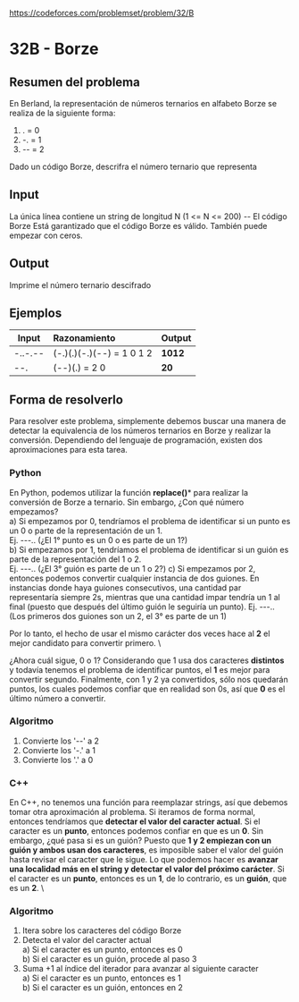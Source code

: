 https://codeforces.com/problemset/problem/32/B

# 32B - Borze

## Resumen del problema
En Berland, la representación de números ternarios en alfabeto Borze se realiza de la siguiente forma:
1) . = 0
2) -. = 1
3) -- = 2

Dado un código Borze, descrifra el número ternario que representa

## Input
La única línea contiene un string de longitud N (1 <= N <= 200) -- El código Borze
Está garantizado que el código Borze es válido. También puede empezar con ceros.

## Output
Imprime el número ternario descifrado

## Ejemplos
| Input    | Razonamiento  | Output    |
| -------- | :------------ | --------- |
| -..-.--  | (-.)(.)(-.)(--) = 1 0 1 2  | **1012**  |
| --.      | (--)(.) = 2 0              | **20**    |

## Forma de resolverlo
Para resolver este problema, simplemente debemos buscar una manera de detectar la equivalencia de los números ternarios en Borze y realizar la conversión. Dependiendo del lenguaje de programación, existen dos aproximaciones para esta tarea.

### Python
En Python, podemos utilizar la función **replace()*** para realizar la conversión de Borze a ternario. Sin embargo, ¿Con qué número empezamos? \
a) Si empezamos por 0, tendríamos el problema de identificar si un punto es un 0 o parte de la representación de un 1. \
Ej. ---.. (¿El 1° punto es un 0 o es parte de un 1?) \
b) Si empezamos por 1, tendríamos el problema de identificar si un guión es parte de la representación del 1 o 2. \
Ej. ---.. (¿El 3° guión es parte de un 1 o 2?)
c) Si empezamos por 2, entonces podemos convertir cualquier instancia de dos guiones. En instancias donde haya guiones consecutivos, una cantidad par representaría siempre 2s, mientras que una cantidad impar tendría un 1 al final (puesto que después del último guión le seguiría un punto).
Ej. ---.. (Los primeros dos guiones son un 2, el 3° es parte de un 1)

Por lo tanto, el hecho de usar el mismo carácter dos veces hace al **2** el mejor candidato para convertir primero. \

¿Ahora cuál sigue, 0 o 1? Considerando que 1 usa dos caracteres **distintos** y todavía tenemos el problema de identificar puntos, el **1** es mejor para convertir segundo. Finalmente, con 1 y 2 ya convertidos, sólo nos quedarán puntos, los cuales podemos confiar que en realidad son 0s, así que **0** es el último número a convertir.

### Algoritmo
1) Convierte los '--' a 2
2) Convierte los '-.' a 1
3) Convierte los '.' a 0

### C++
En C++, no tenemos una función para reemplazar strings, así que debemos tomar otra aproximación al problema. Si iteramos de forma normal, entonces tendríamos que **detectar el valor del caracter actual**. Si el caracter es un **punto**, entonces podemos confiar en que es un **0**. Sin embargo, ¿qué pasa si es un guión? Puesto que **1 y 2 empiezan con un guión y ambos usan dos caracteres**, es imposible saber el valor del guión hasta revisar el caracter que le sigue. Lo que podemos hacer es **avanzar una localidad más en el string y detectar el valor del próximo carácter**. Si el caracter es un **punto**, entonces es un **1**, de lo contrario, es un **guión**, que es un **2**. \

### Algoritmo
1) Itera sobre los caracteres del código Borze
2) Detecta el valor del caracter actual \
a) Si el caracter es un punto, entonces es 0 \
b) Si el caracter es un guión, procede al paso 3
3) Suma +1 al índice del iterador para avanzar al siguiente caracter \
a) Si el caracter es un punto, entonces es 1 \
b) Si el caracter es un guión, entonces en 2